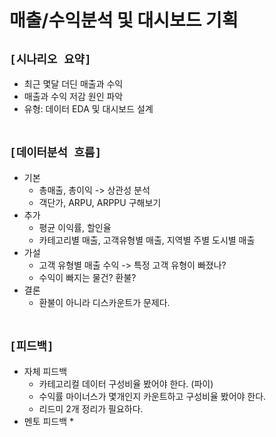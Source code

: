 # 매출/수익분석 및 대시보드 기획

## `[시나리오 요약]`
* 최근 몇달 더딘 매출과 수익
* 매출과 수익 저감 원인 파악
* 유형: 데이터 EDA 및 대시보드 설계
<br><br>

## `[데이터분석 흐름]`
* 기본
    * 총매출, 총이익 -> 상관성 분석
    * 객단가, ARPU, ARPPU 구해보기
* 추가
    * 평균 이익률, 할인율
    * 카테고리별 매출, 고객유형별 매출, 지역별 주별 도시별 매출
* 가설
    * 고객 유형별 매출 수익 -> 특정 고객 유형이 빠졌나?
    * 수익이 빠지는 물건? 환불?
* 결론
    * 환불이 아니라 디스카운트가 문제다.
<br><br>

## `[피드백]`
* 자체 피드백
    * 카테고리컬 데이터 구성비율 봤어야 한다. (파이)
    * 수익률 마이너스가 몇개인지 카운트하고 구성비율 봤어야 한다.
    * 리드미 2개 정리가 필요하다.
* 멘토 피드백
    * 
<br><br>




